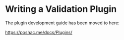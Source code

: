 # Writing a Validation Plugin

The plugin development guide has been moved to here:

https://poshac.me/docs/Plugins/

